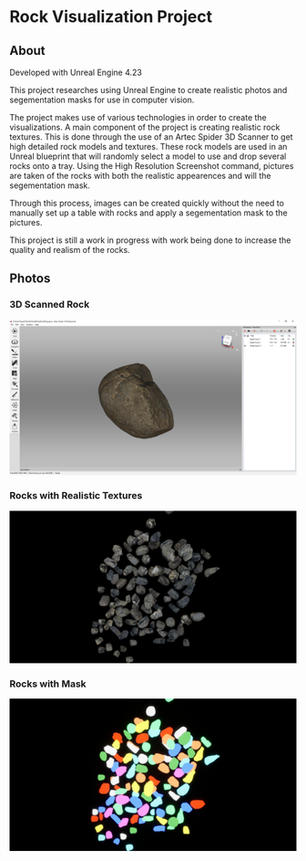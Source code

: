 # Rock Visualization Project

## About
Developed with Unreal Engine 4.23

This project researches using Unreal Engine to create realistic photos and segementation masks for use in computer vision.

The project makes use of various technologies in order to create the visualizations. A main component of the project is creating realistic rock textures. This is done through the use of an Artec Spider 3D Scanner to get high detailed rock models and textures. These rock models are used in an Unreal blueprint that will randomly select a model to use and drop several rocks onto a tray. Using the High Resolution Screenshot command, pictures are taken of the rocks with both the realistic appearences and will the segementation mask.

Through this process, images can be created quickly without the need to manually set up a table with rocks and apply a segementation mask to the pictures.

This project is still a work in progress with work being done to increase the quality and realism of the rocks.

## Photos

### 3D Scanned Rock
![Image of Rocks](https://github.com/chrisjmollise/rock-visualization-project/blob/master/Photos/RockScan.png)

### Rocks with Realistic Textures
![Image of Rocks](https://github.com/chrisjmollise/rock-visualization-project/blob/master/Photos/HighresScreenshot00002.png)

### Rocks with Mask
![Image of Rocks](https://github.com/chrisjmollise/rock-visualization-project/blob/master/Photos/HighresScreenshot00003.png)
